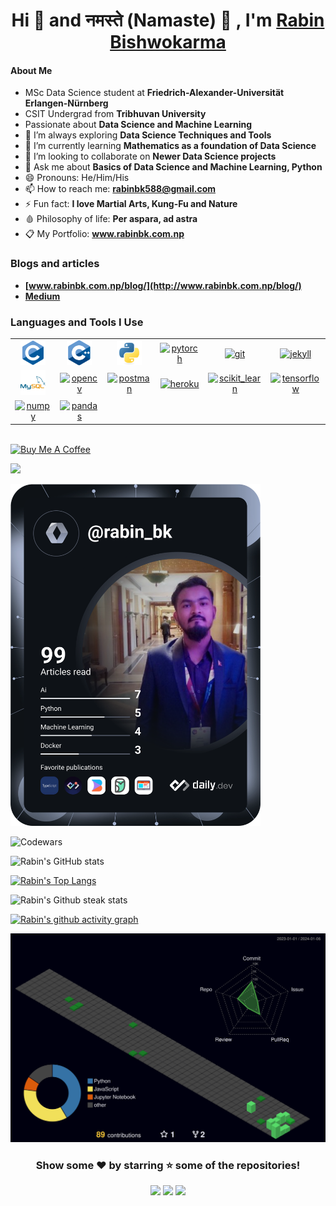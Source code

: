 <h1 align="center">Hi 👋 and नमस्ते (Namaste) 🙏 , I'm <a href = "https://www.linkedin.com/in/rabin-bishwokarma/">Rabin Bishwokarma</a></h1>

#### About Me
- MSc Data Science student at **Friedrich-Alexander-Universität Erlangen-Nürnberg**
- CSIT Undergrad from **Tribhuvan University**
- Passionate about **Data Science and Machine Learning**
- 🔭 I’m always exploring **Data Science Techniques and Tools**
- 🌱 I’m currently learning **Mathematics as a foundation of Data Science**
- 👯 I’m looking to collaborate on **Newer Data Science projects**
- 💬 Ask me about **Basics of Data Science and Machine Learning, Python**
- 😄 Pronouns: He/Him/His
- 📫 How to reach me: **rabinbk588@gmail.com**
- ⚡ Fun fact: **I love Martial Arts, Kung-Fu and Nature**
- 🩸 Philosophy of life: **Per aspara, ad astra**
- 📋 My Portfolio: **www.rabinbk.com.np**

<!-- <a href="https://app.daily.dev/Rabin_BK"><img src="https://api.daily.dev/devcards/c911737e95bf4de28a061411ef8fce19.png?r=2i3" width="400" alt="Rabin Bishwokarma's Dev Card"/></a> -->

### Blogs and articles
* **[www.rabinbk.com.np/blog/](http://www.rabinbk.com.np/blog/)**
* **[Medium](https://r-alpha919.medium.com/)**


### Languages and Tools I Use
<p>
<table width="100">
	<tr>
		<td align='center' width="190">
			<a href="https://www.cprogramming.com/" target="_blank">
				<img src="https://github.com/devicons/devicon/blob/master/icons/c/c-original.svg" alt="c" width="40" height="40"/>
			</a>
		</td>
		<td align='center' width="190">
			<a href="https://www.w3schools.com/cpp/" target="_blank">
				<img src="https://github.com/devicons/devicon/blob/master/icons/cplusplus/cplusplus-original.svg" alt="cplusplus" width="40" height="40"/>
			</a>
		</td>
		<td align='center' width="190">
			<a href="https://www.python.org" target="_blank">
				<img src="https://github.com/devicons/devicon/blob/master/icons/python/python-original.svg" alt="python" width="40" height="40"/>
			</a>
		</td>
		<td align='center' width="190">
			<a href="https://pytorch.org/" target="_blank">
				<img src="https://www.vectorlogo.zone/logos/pytorch/pytorch-icon.svg" alt="pytorch" width="40" height="40"/>
			</a>
		</td>
		<td align='center' width="190">
			<a href="https://git-scm.com/" target="_blank">
				<img src="https://www.vectorlogo.zone/logos/git-scm/git-scm-icon.svg" alt="git" width="40" height="40"/>
			</a>
		</td>
		<td align='center' width="190">
			<a href="https://jekyllrb.com/" target="_blank">
				<img src="https://www.vectorlogo.zone/logos/jekyllrb/jekyllrb-icon.svg" alt="jekyll" width="40" height="40"/>
			</a>
		</td>
	</tr>
	<tr>
		<td align='center' width="190">
			<a href="https://www.mysql.com/" target="_blank">
				<img src="https://github.com/devicons/devicon/blob/master/icons/mysql/mysql-original-wordmark.svg" alt="mysql" width="40" height="40"/>
			</a>
		</td>
		<td align='center' width="190">
			<a href="https://opencv.org/" target="_blank">
				<img src="https://www.vectorlogo.zone/logos/opencv/opencv-icon.svg" alt="opencv" width="40" height="40"/>
			</a>  
		</td>
		<td align='center' width="190">
			<a href="https://postman.com" target="_blank">
				<img src="https://www.vectorlogo.zone/logos/getpostman/getpostman-icon.svg" alt="postman" width="40" height="40"/>
			</a>
		</td>
		<td align='center' width="190">
			<a href="https://heroku.com" target="_blank">
				<img src="https://www.vectorlogo.zone/logos/heroku/heroku-icon.svg" alt="heroku" width="40" height="40"/>
			</a>
		</td>
		<td align='center' width="190">
			<a href="https://scikit-learn.org/" target="_blank">
				<img src="https://upload.wikimedia.org/wikipedia/commons/0/05/Scikit_learn_logo_small.svg" alt="scikit_learn" width="40" height="40"/>
			</a>
		</td>
		<td align='center' width="190">
			<a href="https://www.tensorflow.org" target="_blank">
				<img src="https://www.vectorlogo.zone/logos/tensorflow/tensorflow-icon.svg" alt="tensorflow" width="40" height="40"/>
			</a>
		</td>
	</tr>
	<tr>
	<td align='center' width="190">
		<a href="https://www.numpy.org" target="_blank">
			<img src="https://www.vectorlogo.zone/logos/numpy/numpy-ar21.svg" alt="numpy" width="40" height="40"/>
		</a>
	</td>
	<td align='center' width="190">
		<a href="https://www.pandas.pydata.org" target="_blank">
			<img src="https://github.com/get-icon/geticon/blob/master/icons/pandas-logo.svg" alt="pandas" width="60" height="60"/>
		</a>
	</td>
	</tr>
</table>
</p>
<br>
<a href="https://www.buymeacoffee.com/codingpiraa" target="_blank"><img src="https://cdn.buymeacoffee.com/buttons/default-orange.png" alt="Buy Me A Coffee" height="41" width="174"></a>

![](https://komarev.com/ghpvc/?username=crazz-zaac&color=blue)

<a href="https://app.daily.dev/DailyDevTips"><img src="https://github.com/crazz-zaac/crazz-zaac/blob/master/devcard.svg" width="400" alt="Rabin Bishwokarma's Dev Card"/></a>

![Codewars](https://github.r2v.ch/codewars?user=Crazz-Zaac&name=true&top_languages=true&stroke=%23b362ff&theme=purple_dark)


![Rabin's GitHub stats](https://github-readme-stats-iota-teal.vercel.app/api?username=crazz-zaac&show_icons=true&theme=react)

[![Rabin's Top Langs](https://github-readme-stats.vercel.app/api/top-langs?username=crazz-zaac&hide=scss,stylus,blade,css,shell,batchfile,dockerfile,typescript&theme=algolia&show_icons=true)](https://github.com/crazz-zaac)

![Rabin's Github steak stats](https://github-readme-streak-stats.herokuapp.com/?user=crazz-zaac&theme=react)

[![Rabin's github activity graph](https://github-readme-activity-graph.vercel.app/graph?username=crazz-zaac&theme=react)](https://github.com/crazz-zaac/github-readme-activity-graph)


![](./profile-3d-contrib/profile-night-green.svg)


<div align="center">

### Show some ❤️ by starring ⭐ some of the repositories!


[<img src="https://img.shields.io/badge/linkedin-%230077B5.svg?&style=for-the-badge&logo=linkedin&logoColor=white">](https://www.linkedin.com/in/rabin-bishwokarma/)
[<img src="https://img.shields.io/badge/facebook-%231877F2.svg?&style=for-the-badge&logo=facebook&logoColor=white">](https://www.facebook.com/r.alpha.919)
[<img src="https://img.shields.io/badge/Portfolio-%23000000.svg?&style=for-the-badge">](https://www.rabinbk.com.np)

</div>
